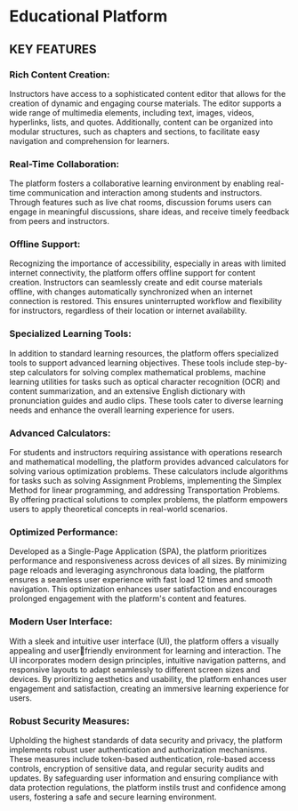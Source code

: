 # Educational Platform
## KEY FEATURES
### Rich Content Creation:
Instructors have access to a sophisticated content editor that allows for the creation of dynamic 
and engaging course materials. The editor supports a wide range of multimedia elements, 
including text, images, videos, hyperlinks, lists, and quotes. Additionally, content can be 
organized into modular structures, such as chapters and sections, to facilitate easy navigation 
and comprehension for learners.
### Real-Time Collaboration:
The platform fosters a collaborative learning environment by enabling real-time 
communication and interaction among students and instructors. Through features such as live 
chat rooms, discussion forums users can engage in meaningful discussions, share ideas, and 
receive timely feedback from peers and instructors.
### Offline Support:
Recognizing the importance of accessibility, especially in areas with limited internet 
connectivity, the platform offers offline support for content creation. Instructors can seamlessly 
create and edit course materials offline, with changes automatically synchronized when an 
internet connection is restored. This ensures uninterrupted workflow and flexibility for 
instructors, regardless of their location or internet availability.
### Specialized Learning Tools:
In addition to standard learning resources, the platform offers specialized tools to support 
advanced learning objectives. These tools include step-by-step calculators for solving complex 
mathematical problems, machine learning utilities for tasks such as optical character 
recognition (OCR) and content summarization, and an extensive English dictionary with 
pronunciation guides and audio clips. These tools cater to diverse learning needs and enhance 
the overall learning experience for users.
### Advanced Calculators:
For students and instructors requiring assistance with operations research and mathematical 
modelling, the platform provides advanced calculators for solving various optimization 
problems. These calculators include algorithms for tasks such as solving Assignment Problems, 
implementing the Simplex Method for linear programming, and addressing Transportation 
Problems. By offering practical solutions to complex problems, the platform empowers users 
to apply theoretical concepts in real-world scenarios.
### Optimized Performance:
Developed as a Single-Page Application (SPA), the platform prioritizes performance and 
responsiveness across devices of all sizes. By minimizing page reloads and leveraging 
asynchronous data loading, the platform ensures a seamless user experience with fast load 
12
times and smooth navigation. This optimization enhances user satisfaction and encourages 
prolonged engagement with the platform's content and features.
### Modern User Interface:
With a sleek and intuitive user interface (UI), the platform offers a visually appealing and userfriendly environment for learning and interaction. The UI incorporates modern design 
principles, intuitive navigation patterns, and responsive layouts to adapt seamlessly to different 
screen sizes and devices. By prioritizing aesthetics and usability, the platform enhances user 
engagement and satisfaction, creating an immersive learning experience for users.
### Robust Security Measures:
Upholding the highest standards of data security and privacy, the platform implements robust 
user authentication and authorization mechanisms. These measures include token-based
authentication, role-based access controls, encryption of sensitive data, and regular security 
audits and updates. By safeguarding user information and ensuring compliance with data 
protection regulations, the platform instils trust and confidence among users, fostering a safe 
and secure learning environment.
